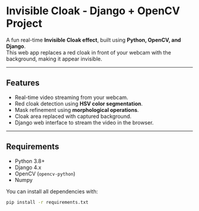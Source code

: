 # Invisible Cloak - Django + OpenCV Project

A fun real-time **Invisible Cloak effect**, built using **Python, OpenCV, and Django**.  
This web app replaces a red cloak in front of your webcam with the background, making it appear invisible.

---

## Features

- Real-time video streaming from your webcam.
- Red cloak detection using **HSV color segmentation**.
- Mask refinement using **morphological operations**.
- Cloak area replaced with captured background.
- Django web interface to stream the video in the browser.

---

## Requirements

- Python 3.8+  
- Django 4.x  
- OpenCV (`opencv-python`)  
- Numpy  

You can install all dependencies with:

```bash
pip install -r requirements.txt
